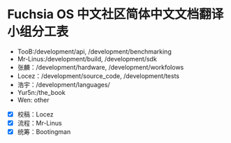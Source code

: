# Fuchsia OS 中文社区简体中文文档翻译小组分工表

 - TooB:/development/api, /development/benchmarking
 - Mr-Linus:/development/build, /development/sdk
 - 张麟：/development/hardware, /development/workfolows
 - Locez：/development/source_code, /development/tests
 - 浩宇：/development/languages/
 - Yur5n:/the_book
 - Wen: other
 
 * [x] 校稿：Locez  
 * [x] 流程：Mr-Linus  
 * [x] 统筹：Bootingman
